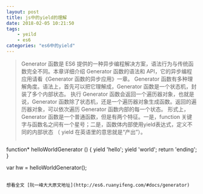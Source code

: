 ```yaml
---
layout: post
title: js中的yield的理解
date: 2018-02-05 10:21:50
tags:
    - yeild
    - es6
categories: "es6中的yield"
---
```


> Generator 函数是 ES6 提供的一种异步编程解决方案，语法行为与传统函数完全不同。本章详细介绍 Generator 函数的语法和 API，它的异步编程应用请看《Generator 函数的异步应用》一章。
> Generator 函数有多种理解角度。语法上，首先可以把它理解成，Generator 函数是一个状态机，封装了多个内部状态。
> 执行 Generator 函数会返回一个遍历器对象，也就是说，Generator 函数除了状态机，还是一个遍历器对象生成函数。返回的遍历器对象，可以依次遍历 Generator 函数内部的每一个状态。
> 形式上，Generator 函数是一个普通函数，但是有两个特征。一是，function 关键字与函数名之间有一个星号；二是，函数体内部使用yield表达式，定义不同的内部状态 （ yield 在英语里的意思就是“产出”）。
> ```javascript
function* helloWorldGenerator () {
  yield 'hello';
  yield 'world';
  return 'ending';
}

var hw = helloWorldGenerator();
```

想看全文 [阮一峰大大原文地址](http://es6.ruanyifeng.com/#docs/generator)
